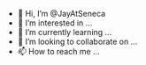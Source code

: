 - 👋 Hi, I’m @JayAtSeneca
- 👀 I’m interested in ...
- 🌱 I’m currently learning ...
- 💞️ I’m looking to collaborate on ...
- 📫 How to reach me ...

<!---
JayAtSeneca/JayAtSeneca is a ✨ special ✨ repository because its `README.md` (this file) appears on your GitHub profile.
You can click the Preview link to take a look at your changes.
--->
